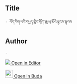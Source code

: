 ## Title
	- བོད་རིག་པའི་དཔྱད་གླེང་གྲོག་ཆུ་ཕྲ་མོའི་སྟངས་སྟབས

## Author
	- 



[<img src="https://img.icons8.com/color/25/000000/edit-property.png"> Open in Editor](http://editor.openpecha.org/P010537)

[<img width="25" src="https://library.bdrc.io/icons/BUDA-small.svg"> Open in Buda](https://library.bdrc.io/show/bdr:IE0OPP010537)
